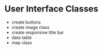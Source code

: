 # User Interface Classes

- create buttons
- create image class
- create responsive title bar
- data table
- map class